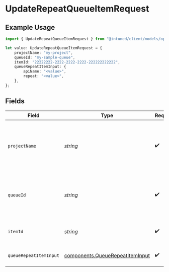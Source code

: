 # UpdateRepeatQueueItemRequest

## Example Usage

```typescript
import { UpdateRepeatQueueItemRequest } from "@intuned/client/models/operations";

let value: UpdateRepeatQueueItemRequest = {
    projectName: "my-project",
    queueId: "my-sample-queue",
    itemId: "22222222-2222-2222-2222-222222222222",
    queueRepeatItemInput: {
        apiName: "<value>",
        repeat: "<value>",
    },
};
```

## Fields

| Field                                                                              | Type                                                                               | Required                                                                           | Description                                                                        | Example                                                                            |
| ---------------------------------------------------------------------------------- | ---------------------------------------------------------------------------------- | ---------------------------------------------------------------------------------- | ---------------------------------------------------------------------------------- | ---------------------------------------------------------------------------------- |
| `projectName`                                                                      | *string*                                                                           | :heavy_check_mark:                                                                 | Your project name. It is the name you provide when creating a project.             | my-project                                                                         |
| `queueId`                                                                          | *string*                                                                           | :heavy_check_mark:                                                                 | Your queue ID. It is the ID of the queue you provided when creating it.            | my-sample-queue                                                                    |
| `itemId`                                                                           | *string*                                                                           | :heavy_check_mark:                                                                 | Repeat Item ID                                                                     | 22222222-2222-2222-2222-222222222222                                               |
| `queueRepeatItemInput`                                                             | [components.QueueRepeatItemInput](../../models/components/queuerepeatiteminput.md) | :heavy_check_mark:                                                                 | queue repeatable item                                                              |                                                                                    |
